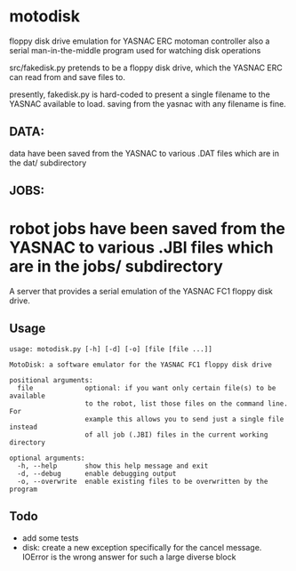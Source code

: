 # motodisk

floppy disk drive emulation for YASNAC ERC motoman controller
also a serial man-in-the-middle program used for watching disk operations

src/fakedisk.py pretends to be a floppy disk drive, which the YASNAC ERC can read from and save files to.

presently, fakedisk.py is hard-coded to present a single filename to the YASNAC available to load.
saving from the yasnac with any filename is fine. 

DATA:
----
data have been saved from the YASNAC to various .DAT files which are in the dat/ subdirectory

JOBS:
----
robot jobs have been saved from the YASNAC to various .JBI files which are in the jobs/ subdirectory
=======
A server that provides a serial emulation of the YASNAC FC1 floppy disk drive.


## Usage

	usage: motodisk.py [-h] [-d] [-o] [file [file ...]]
	
	MotoDisk: a software emulator for the YASNAC FC1 floppy disk drive
	
	positional arguments:
	  file             optional: if you want only certain file(s) to be available
	                   to the robot, list those files on the command line. For
	                   example this allows you to send just a single file instead
	                   of all job (.JBI) files in the current working directory
	
	optional arguments:
	  -h, --help       show this help message and exit
	  -d, --debug      enable debugging output
	  -o, --overwrite  enable existing files to be overwritten by the program


## Todo

- add some tests
- disk: create a new exception specifically for the cancel message. IOError is the wrong answer for such a large diverse block 
